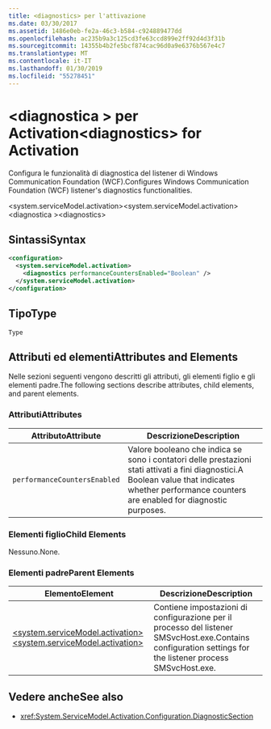 ```yaml
---
title: <diagnostics> per l'attivazione
ms.date: 03/30/2017
ms.assetid: 1486e0eb-fe2a-46c3-b584-c924889477dd
ms.openlocfilehash: ac235b9a3c125cd3fe63ccd899e2ff92d4d3f31b
ms.sourcegitcommit: 14355b4b2fe5bcf874cac96d0a9e6376b567e4c7
ms.translationtype: MT
ms.contentlocale: it-IT
ms.lasthandoff: 01/30/2019
ms.locfileid: "55278451"
---
```

# <a name="diagnostics-for-activation"></a><span data-ttu-id="cfb7c-102">\<diagnostica > per Activation</span><span class="sxs-lookup"><span data-stu-id="cfb7c-102">\<diagnostics> for Activation</span></span>
<span data-ttu-id="cfb7c-103">Configura le funzionalità di diagnostica del listener di Windows Communication Foundation (WCF).</span><span class="sxs-lookup"><span data-stu-id="cfb7c-103">Configures Windows Communication Foundation (WCF) listener's diagnostics functionalities.</span></span>  
  
 <span data-ttu-id="cfb7c-104">\<system.serviceModel.activation></span><span class="sxs-lookup"><span data-stu-id="cfb7c-104">\<system.serviceModel.activation></span></span>  
<span data-ttu-id="cfb7c-105">\<diagnostica ></span><span class="sxs-lookup"><span data-stu-id="cfb7c-105">\<diagnostics></span></span>  
  
## <a name="syntax"></a><span data-ttu-id="cfb7c-106">Sintassi</span><span class="sxs-lookup"><span data-stu-id="cfb7c-106">Syntax</span></span>  
  
```xml  
<configuration>
  <system.serviceModel.activation>
    <diagnostics performanceCountersEnabled="Boolean" />
  </system.serviceModel.activation>
</configuration>
```  
  
## <a name="type"></a><span data-ttu-id="cfb7c-107">Tipo</span><span class="sxs-lookup"><span data-stu-id="cfb7c-107">Type</span></span>  
 `Type`  
  
## <a name="attributes-and-elements"></a><span data-ttu-id="cfb7c-108">Attributi ed elementi</span><span class="sxs-lookup"><span data-stu-id="cfb7c-108">Attributes and Elements</span></span>  
 <span data-ttu-id="cfb7c-109">Nelle sezioni seguenti vengono descritti gli attributi, gli elementi figlio e gli elementi padre.</span><span class="sxs-lookup"><span data-stu-id="cfb7c-109">The following sections describe attributes, child elements, and parent elements.</span></span>  
  
### <a name="attributes"></a><span data-ttu-id="cfb7c-110">Attributi</span><span class="sxs-lookup"><span data-stu-id="cfb7c-110">Attributes</span></span>  
  
|<span data-ttu-id="cfb7c-111">Attributo</span><span class="sxs-lookup"><span data-stu-id="cfb7c-111">Attribute</span></span>|<span data-ttu-id="cfb7c-112">Descrizione</span><span class="sxs-lookup"><span data-stu-id="cfb7c-112">Description</span></span>|  
|---------------|-----------------|  
|`performanceCountersEnabled`|<span data-ttu-id="cfb7c-113">Valore booleano che indica se sono i contatori delle prestazioni stati attivati a fini diagnostici.</span><span class="sxs-lookup"><span data-stu-id="cfb7c-113">A Boolean value that indicates whether performance counters are enabled for diagnostic purposes.</span></span>|  
  
### <a name="child-elements"></a><span data-ttu-id="cfb7c-114">Elementi figlio</span><span class="sxs-lookup"><span data-stu-id="cfb7c-114">Child Elements</span></span>  
 <span data-ttu-id="cfb7c-115">Nessuno.</span><span class="sxs-lookup"><span data-stu-id="cfb7c-115">None.</span></span>  
  
### <a name="parent-elements"></a><span data-ttu-id="cfb7c-116">Elementi padre</span><span class="sxs-lookup"><span data-stu-id="cfb7c-116">Parent Elements</span></span>  
  
|<span data-ttu-id="cfb7c-117">Elemento</span><span class="sxs-lookup"><span data-stu-id="cfb7c-117">Element</span></span>|<span data-ttu-id="cfb7c-118">Descrizione</span><span class="sxs-lookup"><span data-stu-id="cfb7c-118">Description</span></span>|  
|-------------|-----------------|  
|[<span data-ttu-id="cfb7c-119">\<system.serviceModel.activation></span><span class="sxs-lookup"><span data-stu-id="cfb7c-119">\<system.serviceModel.activation></span></span>](../../../../../docs/framework/configure-apps/file-schema/wcf/system-servicemodel-activation.md)|<span data-ttu-id="cfb7c-120">Contiene impostazioni di configurazione per il processo del listener SMSvcHost.exe.</span><span class="sxs-lookup"><span data-stu-id="cfb7c-120">Contains configuration settings for the listener process SMSvcHost.exe.</span></span>|  
  
## <a name="see-also"></a><span data-ttu-id="cfb7c-121">Vedere anche</span><span class="sxs-lookup"><span data-stu-id="cfb7c-121">See also</span></span>
- <xref:System.ServiceModel.Activation.Configuration.DiagnosticSection>

